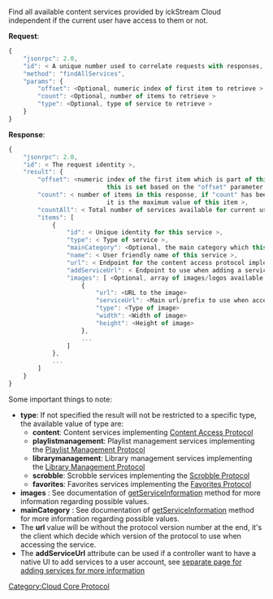 Find all available content services provided by ickStream Cloud
independent if the current user have access to them or not.

**Request**:

``` javascript
{
    "jsonrpc": 2.0,
    "id": < A unique number used to correlate requests with responses, see JSON-RPC specification for more information >,
    "method": "findAllServices",
    "params": {
        "offset": <Optional, numeric index of first item to retrieve >
        "count": <Optional, number of items to retrieve >
        "type": <Optional, type of service to retrieve >
    }
}
```

**Response**:

``` javascript
{
    "jsonrpc": 2.0,
    "id": < The request identity >,
    "result": {
        "offset": <numeric index of the first item which is part of this response,
                           this is set based on the "offset" parameter provided in the request >
        "count": < number of items in this response, if "count" has been specified in request
                           it is the maximum value of this item >,
        "countAll": < Total number of services available for current user >,
        "items": [
            {
                "id": < Unique identity for this service >,
                "type": < Type of service >,
                "mainCategory": <Optional, the main category which this service belongs to >
                "name": < User friendly name of this service >,
                "url": < Endpoint for the content access protocol implementation provided by this service >,
                "addServiceUrl": < Endpoint to use when adding a service to a user account >
                "images": [ <Optional, array of images/logos available that should be used to represent this service>
                    {
                        "url": <URL to the image>
                        "serviceUrl": <Main url/prefix to use when accessing "service://" URIs provided by this service>
                        "type": <Type of image>
                        "width": <Width of image>
                        "height": <Height of image>
                    },
                    ...
                ]
            },
            ...
        ]
    }
}
```

Some important things to note:

  - **type**: If not specified the result will not be restricted to a
    specific type, the available value of type are:
      - **content**: Content services implementing [Content Access
        Protocol](../Content_Access_Protocol "wikilink")
      - **playlistmanagement**: Playlist management services
        implementing the [Playlist Management
        Protocol](../Playlist_Management_Protocol "wikilink")
      - **librarymanagement**: Library management services implementing
        the [Library Management
        Protocol](../Library_Management_Protocol "wikilink")
      - **scrobble**: Scrobble services implementing the [Scrobble
        Protocol](../Scrobble_Protocol "wikilink")
      - **favorites**: Favorites services implementing the [Favorites
        Protocol](../Favorites_Protocol "wikilink")
  - **images** : See documentation of
    [getServiceInformation](../Service_Protocol/getServiceInformation "wikilink")
    method for more information regarding possible values.
  - **mainCategory** : See documentation of
    [getServiceInformation](../Service_Protocol/getServiceInformation "wikilink")
    method for more information regarding possible values.
  - The **url** value will be without the protocol version number at the
    end, it's the client which decide which version of the protocol to
    use when accessing the service.
  - The **addServiceUrl** attribute can be used if a controller want to
    have a native UI to add services to a user account, see [separate
    page for adding services for more
    information](../Add_service_to_user_account "wikilink")

[Category:Cloud Core Protocol](Category:Cloud_Core_Protocol "wikilink")
